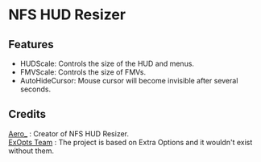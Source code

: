 # NFS HUD Resizer  

## Features
- HUDScale: Controls the size of the HUD and menus.  
- FMVScale: Controls the size of FMVs.  
- AutoHideCursor: Mouse cursor will become invisible after several seconds.  

## Credits
[Aero_](https://github.com/AeroWidescreen) : Creator of NFS HUD Resizer.  
[ExOpts Team](https://github.com/ExOptsTeam/) : The project is based on Extra Options and it wouldn't exist without them.  
